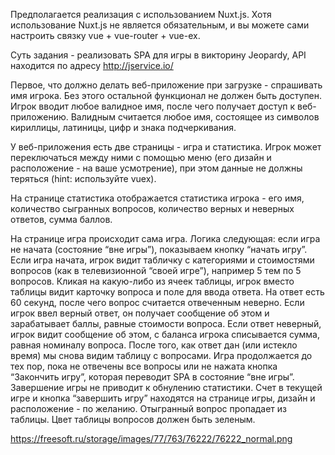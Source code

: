 Предполагается реализация с использованием Nuxt.js. Хотя использование Nuxt.js не является обязательным, и вы можете сами настроить связку vue + vue-router + vue-ex.

Суть задания - реализовать SPA для игры в викторину Jeopardy, API находится по адресу http://jservice.io/

Первое, что должно делать веб-приложение при загрузке - спрашивать имя игрока. Без этого остальной функционал не должен быть доступен. Игрок вводит любое валидное имя, после чего получает доступ к веб-приложению. Валидным считается любое имя, состоящее из символов кириллицы, латиницы, цифр и знака подчеркивания.

У веб-приложения есть две страницы - игра и статистика. Игрок может переключаться между ними с помощью меню (его дизайн и расположение - на ваше усмотрение), при этом данные не должны теряться (hint: используйте vuex).

На странице статистика отображается статистика игрока - его имя, количество сыгранных вопросов, количество верных и неверных ответов, сумма баллов.

На странице игра происходит сама игра. Логика следующая: если игра не начата (состояние “вне игры”), показываем кнопку “начать игру”. Если игра начата, игрок видит табличку с категориями и стоимостями вопросов (как в телевизионной “своей игре”), например 5 тем по 5 вопросов. Кликая на какую-либо из ячеек таблицы, игрок вместо таблицы видит карточку вопроса и поле для ввода ответа. На ответ есть 60 секунд, после чего вопрос считается отвеченным неверно. Если игрок ввел верный ответ, он получает сообщение об этом и зарабатывает баллы, равные стоимости вопроса. Если ответ неверный, игрок видит сообщение об этом, с баланса игрока списывается сумма, равная номиналу вопроса. После того, как ответ дан (или истекло время) мы снова видим таблицу с вопросами. Игра продолжается до тех пор, пока не отвечены все вопросы или не нажата кнопка “Закончить игру”, которая переводит SPA в состояние “вне игры”. Завершение игры не приводит к обнулению статистики. Счет в текущей игре и кнопка “завершить игру” находятся на странице игры, дизайн и расположение - по желанию. Отыгранный вопрос пропадает из таблицы. Цвет таблицы вопросов должен быть зеленым.

https://freesoft.ru/storage/images/77/763/76222/76222_normal.png
